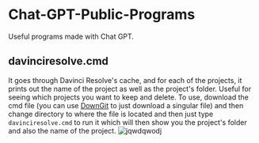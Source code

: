 # Chat-GPT-Public-Programs
Useful programs made with Chat GPT.

## davinciresolve.cmd
It goes through Davinci Resolve's cache, and for each of the projects, it prints out the name of the project as well as the project's folder. Useful for seeing which projects you want to keep and delete. To use, download the cmd file (you can use [DownGit](https://minhaskamal.github.io/DownGit/#/home) to just download a singular file) and then change directory to where the file is located and then just type `davinciresolve.cmd` to run it which will then show you the project's folder and also the name of the project.
![jqwdqwodj](https://user-images.githubusercontent.com/43283288/207721329-963c9229-1de6-4772-a695-099aeb839610.PNG)
